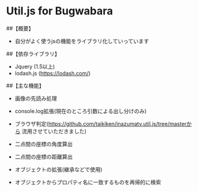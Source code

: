 # Util.js for Bugwabara

##【概要】
  - 自分がよく使うjsの機能をライブラリ化していっています

##【依存ライブラリ】
  - Jquery (1.5以上)
  - lodash.js (https://lodash.com/)

##【主な機能】
  - 画像の先読み処理

  - console.log拡張(現在のところ引数による出し分けのみ)

  - ブラウザ判定(https://github.com/taikiken/inazumatv.util.js/tree/masterから
  流用させていただきました)

  - 二点間の座標の角度算出

  - 二点間の座標の距離算出

  - オブジェクトの拡張(継承などで使用)

  - オブジェクトからプロパティ名に一致するものを再帰的に検索
